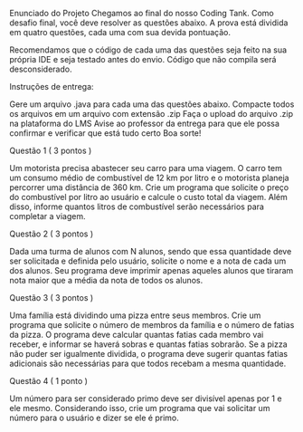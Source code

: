 Enunciado do Projeto
Chegamos ao final do nosso Coding Tank. Como desafio final, você deve resolver as questões abaixo. A prova está dividida em quatro questões, cada uma com sua devida pontuação.

Recomendamos que o código de cada uma das questões seja feito na sua própria IDE e seja testado antes do envio. Código que não compila será desconsiderado.

Instruções de entrega:

Gere um arquivo .java para cada uma das questões abaixo.
Compacte todos os arquivos em um arquivo com extensão .zip
Faça o upload do arquivo .zip na plataforma do LMS
Avise ao professor da entrega para que ele possa confirmar e verificar que está tudo certo
Boa sorte!

Questão 1 ( 3 pontos )

Um motorista precisa abastecer seu carro para uma viagem. O carro tem um consumo médio de combustível de 12 km por litro e o motorista planeja percorrer uma distância de 360 km. Crie um programa que solicite o preço do combustível por litro ao usuário e calcule o custo total da viagem. Além disso, informe quantos litros de combustível serão necessários para completar a viagem.

Questão 2 ( 3 pontos )

Dada uma turma de alunos com N alunos, sendo que essa quantidade deve ser solicitada e definida pelo usuário, solicite o nome e a nota de cada um dos alunos. Seu programa deve imprimir apenas aqueles alunos que tiraram nota maior que a média da nota de todos os alunos.

Questão 3 ( 3 pontos )

Uma família está dividindo uma pizza entre seus membros. Crie um programa que solicite o número de membros da família e o número de fatias da pizza. O programa deve calcular quantas fatias cada membro vai receber, e informar se haverá sobras e quantas fatias sobrarão. Se a pizza não puder ser igualmente dividida, o programa deve sugerir quantas fatias adicionais são necessárias para que todos recebam a mesma quantidade.

Questão 4 ( 1 ponto )

Um número para ser considerado primo deve ser divisível apenas por 1 e ele mesmo. Considerando isso, crie um programa que vai solicitar um número para o usuário e dizer se ele é primo.
